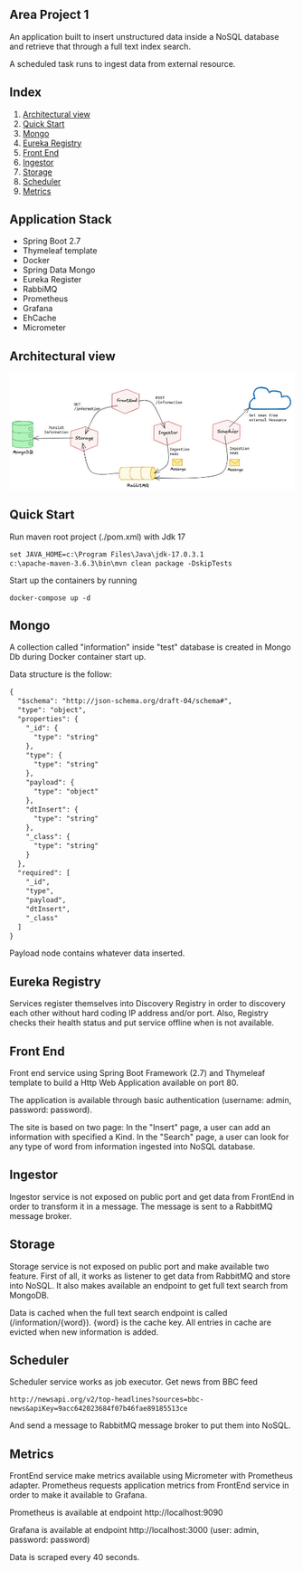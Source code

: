 ## Area Project 1

An application built to insert unstructured data inside a NoSQL database and retrieve that through a full text index search.

A scheduled task runs to ingest data from external resource.

## Index

1. [Architectural view](#Architecturalview)
2. [Quick Start](#QuickStart)
3. [Mongo](#mongo)
4. [Eureka Registry](#EurekaRegistry)
5. [Front End](#FrontEnd)
6. [Ingestor](#Ingestor)
7. [Storage](#Storage)
8. [Scheduler](#Scheduler)
9. [Metrics](#Metrics)

## Application Stack

- Spring Boot 2.7
- Thymeleaf template
- Docker
- Spring Data Mongo
- Eureka Register
- RabbiMQ
- Prometheus
- Grafana
- EhCache
- Micrometer

## Architectural view

![Architecture Diagram](https://github.com/MarcoGhise/AreaProject1/blob/main/arch.jpg)

## Quick Start
Run maven root project (./pom.xml) with Jdk 17
```
set JAVA_HOME=c:\Program Files\Java\jdk-17.0.3.1
c:\apache-maven-3.6.3\bin\mvn clean package -DskipTests
```
Start up the containers by running
```
docker-compose up -d
```

## Mongo
A collection called "information" inside "test" database is created in Mongo Db during Docker container start up.

Data structure is the follow:
```
{
  "$schema": "http://json-schema.org/draft-04/schema#",
  "type": "object",
  "properties": {
    "_id": {
      "type": "string"
    },
    "type": {
      "type": "string"
    },
    "payload": {
      "type": "object"
    },
    "dtInsert": {
      "type": "string"
    },
    "_class": {
      "type": "string"
    }
  },
  "required": [
    "_id",
    "type",
    "payload",
    "dtInsert",
    "_class"
  ]
}
```

Payload node contains whatever data inserted.

## Eureka Registry
Services register themselves into Discovery Registry in order to discovery each other without hard coding IP address and/or port.
Also, Registry checks their health status and put service offline when is not available.

## Front End
Front end service using Spring Boot Framework (2.7) and Thymeleaf template to build a Http Web Application available on port 80. 

The application is available through basic authentication (username: admin, password: password). 

The site is based on two page: In the "Insert" page, a user can add an information with specified a Kind.
In the "Search" page, a user can look for any type of word from information ingested into NoSQL database.

## Ingestor
Ingestor service is not exposed on public port and get data from FrontEnd in order to transform it in a message.
The message is sent to a RabbitMQ message broker.

## Storage
Storage service is not exposed on public port and make available two feature.
First of all, it works as listener to get data from RabbitMQ and store into NoSQL.
It also makes available an endpoint to get full text search from MongoDB.

Data is cached when the full text search endpoint is called (/information/{word}).
{word} is the cache key.
All entries in cache are evicted when new information is added.  

## Scheduler   
Scheduler service works as job executor. Get news from BBC feed
```
http://newsapi.org/v2/top-headlines?sources=bbc-news&apiKey=9acc642023684f07b46fae89185513ce
```
And send a message to RabbitMQ message broker to put them into NoSQL.

## Metrics 

FrontEnd service make metrics available using Micrometer with Prometheus adapter.
Prometheus requests application metrics from FrontEnd service in order to make it available to Grafana.

Prometheus is available at endpoint http://localhost:9090

Grafana is available at endpoint http://localhost:3000 (user: admin, password: password)

Data is scraped every 40 seconds.